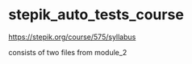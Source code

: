 # stepik_auto_tests_course
<!-- Автоматизация тестирования с помощью Selenium и Python -->

https://stepik.org/course/575/syllabus

consists of two files from module_2